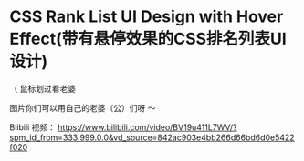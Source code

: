 # CSS Rank List UI Design with Hover Effect(带有悬停效果的CSS排名列表UI设计)

（ 鼠标划过看老婆

图片你们可以用自己的老婆（公）们呀 ～

Blibili 视频：
https://www.bilibili.com/video/BV19u411L7WV/?spm_id_from=333.999.0.0&vd_source=842ac903e4bb266d66bd6d0e5422f020